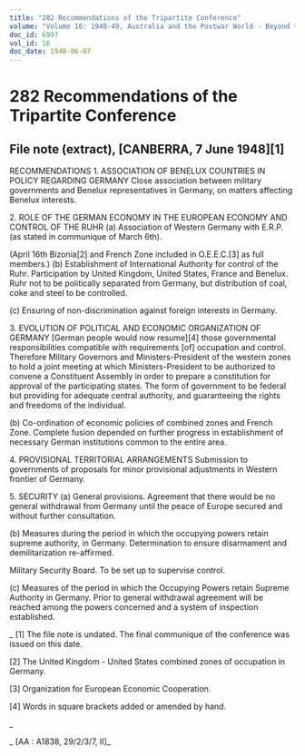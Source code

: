```yaml
---
title: "282 Recommendations of the Tripartite Conference"
volume: "Volume 16: 1948-49, Australia and the Postwar World - Beyond the Region"
doc_id: 6997
vol_id: 16
doc_date: 1948-06-07
---
```


# 282 Recommendations of the Tripartite Conference

## File note (extract), [CANBERRA, 7 June 1948][1]

RECOMMENDATIONS 1. ASSOCIATION OF BENELUX COUNTRIES IN POLICY REGARDING GERMANY Close association between military governments and Benelux representatives in Germany, on matters affecting Benelux interests.

2\. ROLE OF THE GERMAN ECONOMY IN THE EUROPEAN ECONOMY AND CONTROL OF THE RUHR (a) Association of Western Germany with E.R.P. (as stated in communique of March 6th).

(April 16th Bizonia[2] and French Zone included in O.E.E.C.[3] as full members.) (b) Establishment of International Authority for control of the Ruhr. Participation by United Kingdom, United States, France and Benelux. Ruhr not to be politically separated from Germany, but distribution of coal, coke and steel to be controlled.

(c) Ensuring of non-discrimination against foreign interests in Germany.

3\. EVOLUTION OF POLITICAL AND ECONOMIC ORGANIZATION OF GERMANY [German people would now resume][4] those governmental responsibilities compatible with requirements [of] occupation and control. Therefore Military Governors and Ministers-President of the western zones to hold a joint meeting at which Ministers-President to be authorized to convene a Constituent Assembly in order to prepare a constitution for approval of the participating states. The form of government to be federal but providing for adequate central authority, and guaranteeing the rights and freedoms of the individual.

(b) Co-ordination of economic policies of combined zones and French Zone. Complete fusion depended on further progress in establishment of necessary German institutions common to the entire area.

4\. PROVISIONAL TERRITORIAL ARRANGEMENTS Submission to governments of proposals for minor provisional adjustments in Western frontier of Germany.

5\. SECURITY (a) General provisions. Agreement that there would be no general withdrawal from Germany until the peace of Europe secured and without further consultation.

(b) Measures during the period in which the occupying powers retain supreme authority, in Germany. Determination to ensure disarmament and demilitarization re-affirmed.

Military Security Board. To be set up to supervise control.

(c) Measures of the period in which the Occupying Powers retain Supreme Authority in Germany. Prior to general withdrawal agreement will be reached among the powers concerned and a system of inspection established.

_ [1] The file note is undated. The final communique of the conference was issued on this date.

[2] The United Kingdom - United States combined zones of occupation in Germany.

[3] Organization for European Economic Cooperation.

[4] Words in square brackets added or amended by hand.

_

_ [AA : A1838, 29/2/3/7, II]_
